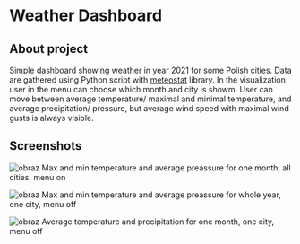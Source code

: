 # Weather Dashboard


## About project
Simple dashboard showing weather in year 2021 for some Polish cities. Data are gathered using Python script with [meteostat](https://dev.meteostat.net/python/) library.
In the visualization user in the menu can choose which month and city is showm. User can move between average temperature/ maximal and minimal temperature,  and average precipitation/ pressure, but average wind speed with maximal wind gusts is always visible.

## Screenshots
![obraz](https://user-images.githubusercontent.com/56642926/165748906-bb139015-5e12-421c-9246-61d122658fb1.png)
Max and min temperature and average preassure for one month, all cities, menu on


![obraz](https://user-images.githubusercontent.com/56642926/165749497-f858b1f8-e4f1-4742-8be0-2beaf7d2e0e9.png)
Max and min temperature and average preassure for whole year, one city, menu off

![obraz](https://user-images.githubusercontent.com/56642926/165749848-9498f649-0134-45f8-a9be-ccbfb4c8d2fe.png)
Average temperature and precipitation for one month, one city, menu off
